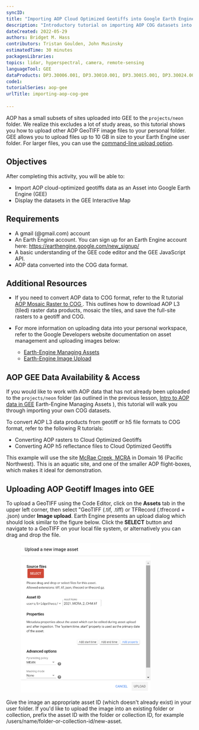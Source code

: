 ```yaml
---
syncID: 
title: "Importing AOP Cloud Optimized Geotiffs into Google Earth Engine"
description: "Introductory tutorial on importing AOP COG datasets into GEE."
dateCreated: 2022-05-29
authors: Bridget M. Hass
contributors: Tristan Goulden, John Musinsky
estimatedTime: 30 minutes
packagesLibraries: 
topics: lidar, hyperspectral, camera, remote-sensing
languageTool: GEE
dataProducts: DP3.30006.001, DP3.30010.001, DP3.30015.001, DP3.30024.001, DP3.30025.001
code1: 
tutorialSeries: aop-gee
urlTitle: importing-aop-cog-gee

---
```


AOP has a small subsets of sites uploaded into GEE to the `projects/neon` folder. We realize this excludes a lot of study areas, so this tutorial shows you how to upload other AOP GeoTIFF image files to your personal folder. GEE allows you to upload files up to 10 GB in size to your Earth Engine user folder. For larger files, you can use the <a href="https://developers.google.com/earth-engine/guides/command_line#upload" target="_blank"> command-line upload option</a>.

<div id="ds-objectives" markdown="1">

## Objectives
After completing this activity, you will be able to:
 * Import AOP cloud-optimized geotiffs data as an Asset into Google Earth Engine (GEE)
 * Display the datasets in the GEE Interactive Map

## Requirements
 * A gmail (@gmail.com) account
 * An Earth Engine account. You can sign up for an Earth Engine account here: https://earthengine.google.com/new_signup/
 * A basic understanding of the GEE code editor and the GEE JavaScript API.
 * AOP data converted into the COG data format. 

## Additional Resources

 * If you need to convert AOP data to COG format, refer to the R tutorial <a href="" target="_blank"> AOP Mosaic Raster to COG </a>. This outlines how to download AOP L3 (tiled) raster data products, mosaic the tiles, and save the full-site rasters to a geotiff and COG.

 * For more information on uploading data into your personal workspace, refer to the Google Developers website documentation on asset management and uploading images below:
   - <a href="https://developers.google.com/earth-engine/guides/asset_manager" target="_blank"> Earth-Engine Managing Assets </a>
   - <a href="https://developers.google.com/earth-engine/guides/image_upload" target="_blank"> Earth-Engine Image Upload </a>

</div>

## AOP GEE Data Availability & Access

If you would like to work with AOP data that has not already been uploaded to the `projects/neon` folder (as outlined in the previous lesson, <a href="https://www.neonscience.org/resources/learning-hub/tutorials/intro-aop-gee-tutorial" target="_blank">Intro to AOP data in GEE</a> Earth-Engine Managing Assets </a>), this tutorial will walk you through importing your own COG datasets. 

To convert AOP L3 data products from geotiff or h5 file formats to COG format, refer to the following R tutorials:
* Converting AOP rasters to Cloud Optimized Geotiffs
* Converting AOP h5 reflectance files to Cloud Optimized Geotiffs

This example will use the site <a href="https://www.neonscience.org/field-sites/mcra" target="_blank">McRae Creek, MCRA</a> in Domain 16 (Pacific Northwest). This is an aquatic site, and one of the smaller AOP flight-boxes, which makes it ideal for demonstration.

## Uploading AOP Geotiff Images into GEE

To upload a GeoTIFF using the Code Editor, click on the **Assets** tab in the upper left corner, then select "GeoTIFF (.tif, .tiff) or TFRecord (.tfrecord + .json) under **Image upload**. Earth Engine presents an upload dialog which should look similar to the figure below. Click the **SELECT** button and navigate to a GeoTIFF on your local file system, or alternatively you can drag and drop the file.

<figure>
	<a href="https://developers.google.com/earth-engine/images/Code_editor_diagram.png">
	<img src="https://raw.githubusercontent.com/NEONScience/NEON-Data-Skills/main/graphics/aop-gee/1b_upload_assets/upload_new_image_asset.png" width="350" alt="Upload New Image Asset Window."></a>
</figure>

Give the image an appropriate asset ID (which doesn't already exist) in your user folder. If you'd like to upload the image into an existing folder or collection, prefix the asset ID with the folder or collection ID, for example /users/name/folder-or-collection-id/new-asset.



